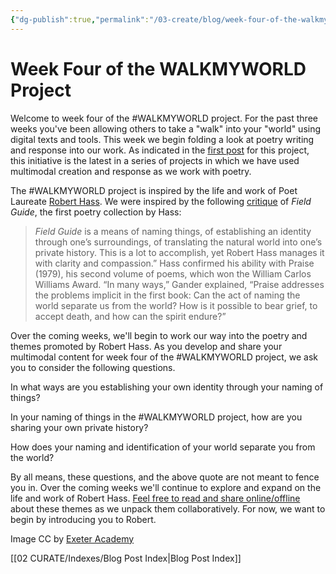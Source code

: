 ```yaml
---
{"dg-publish":true,"permalink":"/03-create/blog/week-four-of-the-walkmyworld-project/","title":"Week Four of the #WALKMYWORLD Project","tags":["poetry","walkmyworld"]}
---
```


# Week Four of the WALKMYWORLD Project

Welcome to week four of the #WALKMYWORLD project. For the past three weeks you've been allowing others to take a "walk" into your "world" using digital texts and tools. This week we begin folding a look at poetry writing and response into our work. As indicated in the [first post](http://wiobyrne.com/walkmyworld/) for this project, this initiative is the latest in a series of projects in which we have used multimodal creation and response as we work with poetry.

The #WALKMYWORLD project is inspired by the life and work of Poet Laureate [Robert Hass](http://en.wikipedia.org/wiki/Robert_Hass). We were inspired by the following [critique](http://www.poetryfoundation.org/bio/robert-hass) of _Field Guide_, the first poetry collection by Hass:

> _Field Guide_ is a means of naming things, of establishing an identity through one’s surroundings, of translating the natural world into one’s private history. This is a lot to accomplish, yet Robert Hass manages it with clarity and compassion.” Hass confirmed his ability with Praise (1979), his second volume of poems, which won the William Carlos Williams Award. “In many ways,” Gander explained, “Praise addresses the problems implicit in the first book: Can the act of naming the world separate us from the world? How is it possible to bear grief, to accept death, and how can the spirit endure?”

Over the coming weeks, we'll begin to work our way into the poetry and themes promoted by Robert Hass. As you develop and share your multimodal content for week four of the #WALKMYWORLD project, we ask you to consider the following questions.

In what ways are you establishing your own identity through your naming of things?

In your naming of things in the #WALKMYWORLD project, how are you sharing your own private history?

How does your naming and identification of your world separate you from the world?

By all means, these questions, and the above quote are not meant to fence you in. Over the coming weeks we'll continue to explore and expand on the life and work of Robert Hass. [Feel free to read and share online/offline](http://jgregorymcverry.com/walkmyworld-update/) about these themes as we unpack them collaboratively. For now, we want to begin by introducing you to Robert.

Image CC by [Exeter Academy](http://www.exeter.edu/libraries/553_11403.aspx)

[[02 CURATE/Indexes/Blog Post Index\|Blog Post Index]]